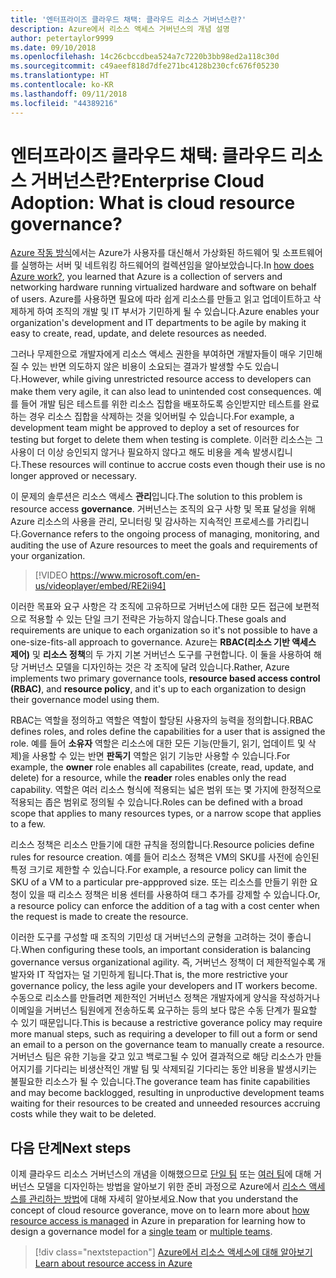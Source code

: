 ```yaml
---
title: '엔터프라이즈 클라우드 채택: 클라우드 리소스 거버넌스란?'
description: Azure에서 리소스 액세스 거버넌스의 개념 설명
author: petertaylor9999
ms.date: 09/10/2018
ms.openlocfilehash: 14c26cbccdbea524a7c7220b3bb98ed2a118c30d
ms.sourcegitcommit: c49aeef818d7dfe271bc4128b230cfc676f05230
ms.translationtype: HT
ms.contentlocale: ko-KR
ms.lasthandoff: 09/11/2018
ms.locfileid: "44389216"
---
```

# <a name="enterprise-cloud-adoption-what-is-cloud-resource-governance"></a><span data-ttu-id="be106-103">엔터프라이즈 클라우드 채택: 클라우드 리소스 거버넌스란?</span><span class="sxs-lookup"><span data-stu-id="be106-103">Enterprise Cloud Adoption: What is cloud resource governance?</span></span>

<span data-ttu-id="be106-104">[Azure 작동 방식](what-is-azure.md)에서는 Azure가 사용자를 대신해서 가상화된 하드웨어 및 소프트웨어를 실행하는 서버 및 네트워킹 하드웨어의 컬렉션임을 알아보았습니다.</span><span class="sxs-lookup"><span data-stu-id="be106-104">In [how does Azure work?](what-is-azure.md), you learned that Azure is a collection of servers and networking hardware running virtualized hardware and software on behalf of users.</span></span> <span data-ttu-id="be106-105">Azure를 사용하면 필요에 따라 쉽게 리소스를 만들고 읽고 업데이트하고 삭제하게 하여 조직의 개발 및 IT 부서가 기민하게 될 수 있습니다.</span><span class="sxs-lookup"><span data-stu-id="be106-105">Azure enables your organization's development and IT departments to be agile by making it easy to create, read, update, and delete resources as needed.</span></span>

<span data-ttu-id="be106-106">그러나 무제한으로 개발자에게 리소스 액세스 권한을 부여하면 개발자들이 매우 기민해질 수 있는 반면 의도하지 않은 비용이 소요되는 결과가 발생할 수도 있습니다.</span><span class="sxs-lookup"><span data-stu-id="be106-106">However, while giving unrestricted resource access to developers can make them very agile, it can also lead to unintended cost consequences.</span></span> <span data-ttu-id="be106-107">예를 들어 개발 팀은 테스트를 위한 리소스 집합을 배포하도록 승인받지만 테스트를 완료하는 경우 리소스 집합을 삭제하는 것을 잊어버릴 수 있습니다.</span><span class="sxs-lookup"><span data-stu-id="be106-107">For example, a development team might be approved to deploy a set of resources for testing but forget to delete them when testing is complete.</span></span> <span data-ttu-id="be106-108">이러한 리소스는 그 사용이 더 이상 승인되지 않거나 필요하지 않다고 해도 비용을 계속 발생시킵니다.</span><span class="sxs-lookup"><span data-stu-id="be106-108">These resources will continue to accrue costs even though their use is no longer approved or necessary.</span></span> 

<span data-ttu-id="be106-109">이 문제의 솔루션은 리소스 액세스 **관리**입니다.</span><span class="sxs-lookup"><span data-stu-id="be106-109">The solution to this problem is resource access **governance**.</span></span> <span data-ttu-id="be106-110">거버넌스는 조직의 요구 사항 및 목표 달성을 위해 Azure 리소스의 사용을 관리, 모니터링 및 감사하는 지속적인 프로세스를 가리킵니다.</span><span class="sxs-lookup"><span data-stu-id="be106-110">Governance refers to the ongoing process of managing, monitoring, and auditing the use of Azure resources to meet the goals and requirements of your organization.</span></span> 

> [!VIDEO https://www.microsoft.com/en-us/videoplayer/embed/RE2ii94] 

<span data-ttu-id="be106-111">이러한 목표와 요구 사항은 각 조직에 고유하므로 거버넌스에 대한 모든 접근에 보편적으로 적용할 수 있는 단일 크기 전략은 가능하지 않습니다.</span><span class="sxs-lookup"><span data-stu-id="be106-111">These goals and requirements are unique to each organization so it's not possible to have a one-size-fits-all approach to governance.</span></span> <span data-ttu-id="be106-112">Azure는 **RBAC(리소스 기반 액세스 제어)** 및 **리소스 정책**의 두 가지 기본 거버넌스 도구를 구현합니다. 이 둘을 사용하여 해당 거버넌스 모델을 디자인하는 것은 각 조직에 달려 있습니다.</span><span class="sxs-lookup"><span data-stu-id="be106-112">Rather, Azure implements two primary governance tools, **resource based access control (RBAC)**, and **resource policy**, and it's up to each organization to design their governance model using them.</span></span>

<span data-ttu-id="be106-113">RBAC는 역할을 정의하고 역할은 역할이 할당된 사용자의 능력을 정의합니다.</span><span class="sxs-lookup"><span data-stu-id="be106-113">RBAC defines roles, and roles define the capabilities for a user that is assigned the role.</span></span> <span data-ttu-id="be106-114">예를 들어 **소유자** 역할은 리소스에 대한 모든 기능(만들기, 읽기, 업데이트 및 삭제)을 사용할 수 있는 반면 **판독기** 역할은 읽기 기능만 사용할 수 있습니다.</span><span class="sxs-lookup"><span data-stu-id="be106-114">For example, the **owner** role enables all capabilites (create, read, update, and delete) for a resource, while the  **reader** roles enables only the read capability.</span></span> <span data-ttu-id="be106-115">역할은 여러 리소스 형식에 적용되는 넓은 범위 또는 몇 가지에 한정적으로 적용되는 좁은 범위로 정의될 수 있습니다.</span><span class="sxs-lookup"><span data-stu-id="be106-115">Roles can be defined with a broad scope that applies to many resources types, or a narrow scope that applies to a few.</span></span> 

<span data-ttu-id="be106-116">리소스 정책은 리소스 만들기에 대한 규칙을 정의합니다.</span><span class="sxs-lookup"><span data-stu-id="be106-116">Resource policies define rules for resource creation.</span></span> <span data-ttu-id="be106-117">예를 들어 리소스 정책은 VM의 SKU를 사전에 승인된 특정 크기로 제한할 수 있습니다.</span><span class="sxs-lookup"><span data-stu-id="be106-117">For example, a resource policy can limit the SKU of a VM to a particular pre-appproved size.</span></span> <span data-ttu-id="be106-118">또는 리소스를 만들기 위한 요청이 있을 때 리소스 정책은 비용 센터를 사용하여 태그 추가를 강제할 수 있습니다.</span><span class="sxs-lookup"><span data-stu-id="be106-118">Or, a resource policy can enforce the addition of a tag with a cost center when the request is made to create the resource.</span></span> 

<span data-ttu-id="be106-119">이러한 도구를 구성할 때 조직의 기민성 대 거버넌스의 균형을 고려하는 것이 좋습니다.</span><span class="sxs-lookup"><span data-stu-id="be106-119">When configuring these tools, an important consideration is balancing governance versus organizational agility.</span></span> <span data-ttu-id="be106-120">즉, 거버넌스 정책이 더 제한적일수록 개발자와 IT 작업자는 덜 기민하게 됩니다.</span><span class="sxs-lookup"><span data-stu-id="be106-120">That is, the more restrictive your governance policy, the less agile your developers and IT workers become.</span></span> <span data-ttu-id="be106-121">수동으로 리소스를 만들려면 제한적인 거버넌스 정책은 개발자에게 양식을 작성하거나 이메일을 거버넌스 팀원에게 전송하도록 요구하는 등의 보다 많은 수동 단계가 필요할 수 있기 때문입니다.</span><span class="sxs-lookup"><span data-stu-id="be106-121">This is because a restrictive goverance policy may require more manual steps, such as requiring a developer to fill out a form or send an email to a person on the governance team to manually create a resource.</span></span> <span data-ttu-id="be106-122">거버넌스 팀은 유한 기능을 갖고 있고 백로그될 수 있어 결과적으로 해당 리소스가 만들어지기를 기다리는 비생산적인 개발 팀 및 삭제되길 기다리는 동안 비용을 발생시키는 불필요한 리소스가 될 수 있습니다.</span><span class="sxs-lookup"><span data-stu-id="be106-122">The goverance team has finite capabilities and may become backlogged, resulting in unproductive development teams waiting for their resources to be created and unneeded resources accruing costs while they wait to be deleted.</span></span>

## <a name="next-steps"></a><span data-ttu-id="be106-123">다음 단계</span><span class="sxs-lookup"><span data-stu-id="be106-123">Next steps</span></span>

<span data-ttu-id="be106-124">이제 클라우드 리소스 거버넌스의 개념을 이해했으므로 [단일 팀](../governance/governance-single-team.md) 또는 [여러 팀](../governance/governance-multiple-teams.md)에 대해 거버넌스 모델을 디자인하는 방법을 알아보기 위한 준비 과정으로 Azure에서 [리소스 액세스를 관리하는 방법](azure-resource-access.md)에 대해 자세히 알아보세요.</span><span class="sxs-lookup"><span data-stu-id="be106-124">Now that you understand the concept of cloud resource goverance, move on to learn more about [how resource access is managed](azure-resource-access.md) in Azure in preparation for learning how to design a governance model for a [single team](../governance/governance-single-team.md) or [multiple teams](../governance/governance-multiple-teams.md).</span></span>

> [!div class="nextstepaction"]
> [<span data-ttu-id="be106-125">Azure에서 리소스 액세스에 대해 알아보기</span><span class="sxs-lookup"><span data-stu-id="be106-125">Learn about resource access in Azure</span></span>](azure-resource-access.md)